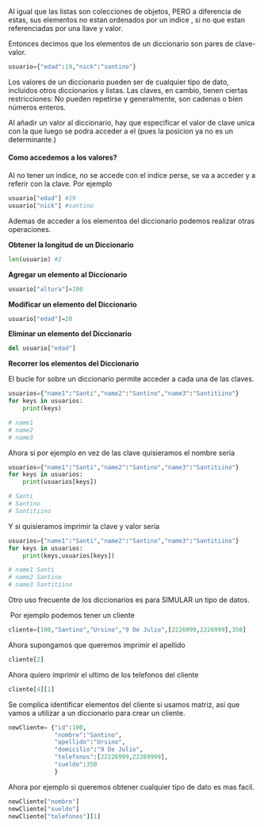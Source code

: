 Al igual que las listas son colecciones de objetos, PERO a diferencia de estas, sus elementos no estan ordenados por un indice , si no que estan referenciadas por una llave y valor.

Entonces decimos que los elementos de un diccionario son pares de clave-valor.

```python
usuario={"edad":19,"nick":"santino"}
```

Los valores de un diccionario pueden ser de cualquier tipo de dato, incluidos otros diccionarios y listas.
Las claves, en cambio, tienen ciertas restricciones: No pueden repetirse y generalmente, son cadenas o bien números enteros.

Al añadir un valor al diccionario, hay que especificar el valor de clave unica con la que luego se podra acceder a el (pues la posicion ya no es un determinante.)


#### Como accedemos a los valores?

Al no tener un indice, no se accede con el indice perse, se va a acceder y a referir con la clave. 
Por ejemplo

```python
usuario["edad"] #19
usuario["nick"] #santino
```


Ademas de acceder a los elementos del diccionario podemos realizar otras operaciones.

**Obtener la longitud de un Diccionario**

```python
len(usuario) #2
```

**Agregar un elemento al Diccionario**

```python
usuario["altura"]=180
```

**Modificar un elemento del Diccionario**

```python
usuario["edad"]=20
```

**Eliminar un elemento del Diccionario**

```python
del usuario["edad"]
```

**Recorrer los elementos del Diccionario**

El bucle for sobre un diccionario permite acceder a cada una de las claves.

```python
usuarios={"name1":"Santi","name2":"Santino","name3":"Santitiino"}
for keys in usuarios:
	print(keys)

# name1
# name2
# name3
```

Ahora si por ejemplo en vez de las clave quisieramos el nombre seria

```python
usuarios={"name1":"Santi","name2":"Santino","name3":"Santitiino"}
for keys in usuarios:
	print(usuarios[keys])

# Santi
# Santino
# Santitiino
```

Y si quisieramos imprimir la clave y valor seria 

```python
usuarios={"name1":"Santi","name2":"Santino","name3":"Santitiino"}
for keys in usuarios:
	print(keys,usuarios[keys])

# name1 Santi
# name2 Santino
# name3 Santitiino
```

Otro uso frecuente de los diccionarios es para SIMULAR un tipo de datos.

 Por ejemplo podemos tener un cliente

```python
cliente=[100,"Santino","Ursino","9 De Julio",[2226999,2226999],350]
```

Ahora supongamos que queremos imprimir el apellido

```python
cliente[2]
```

Ahora quiero imprimir el ultimo de los telefonos del cliente

```python
cliente[4][1]
```

Se complica identificar elementos del cliente si usamos matriz, asi que vamos a utilizar a un diccionario para crear un cliente.

```python
newCliente= {"id":100,
             "nombre":"Santino",
             "apellido":"Ursino",
             "domicilio":"9 De Julio",
             "telefonos":[22226999,22269999],
             "sueldo":350
             }
```

Ahora por ejemplo si queremos obtener cualquier tipo de dato es mas facil.

```python
newCliente["nombre"]
newCliente["sueldo"]
newCliente["telefonos"][1]
```